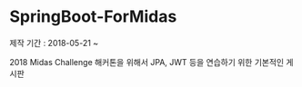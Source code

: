 # SpringBoot-ForMidas
제작 기간 : 2018-05-21 ~

2018 Midas Challenge 해커톤을 위해서 JPA, JWT 등을 연습하기 위한 기본적인 게시판
